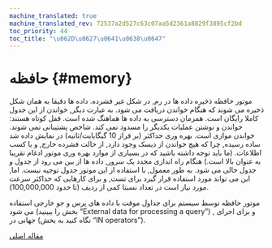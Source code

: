 ```yaml
---
machine_translated: true
machine_translated_rev: 72537a2d527c63c07aa5d2361a8829f3895cf2bd
toc_priority: 44
toc_title: "\u062D\u0627\u0641\u0638\u0647"
---
```


# حافظه {#memory}

موتور حافظه ذخیره داده ها در رم, در شکل غیر فشرده. داده ها دقیقا به همان شکل ذخیره می شوند که هنگام خواندن دریافت می شود. به عبارت دیگر, خواندن از این جدول کاملا رایگان است.
همزمان دسترسی به داده ها هماهنگ شده است. قفل کوتاه هستند: خواندن و نوشتن عملیات یکدیگر را مسدود نمی کند.
شاخص پشتیبانی نمی شوند. خواندن موازی است.
بهره وری حداکثر (بر فراز 10 گیگابایت/ثانیه) در نمایش داده شد ساده رسیده, چرا که هیچ خواندن از دیسک وجود دارد, از حالت فشرده خارج, و یا کسب اطلاعات. (ما باید توجه داشته باشید که در بسیاری از موارد بهره وری موتور ادغام تقریبا به عنوان بالا است.)
هنگام راه اندازی مجدد یک سرور, داده ها از بین می رود از جدول و جدول خالی می شود.
به طور معمول, با استفاده از این موتور جدول توجیه نیست. اما, این می تواند مورد استفاده قرار گیرد برای تست, و برای کارهایی که حداکثر سرعت مورد نیاز است در تعداد نسبتا کمی از ردیف (تا حدود 100,000,000).

موتور حافظه توسط سیستم برای جداول موقت با داده های پرس و جو خارجی استفاده می شود (بخش را ببینید “External data for processing a query”) , و برای اجرای جهانی در (نگاه کنید به بخش “IN operators”).

[مقاله اصلی](https://clickhouse.tech/docs/en/operations/table_engines/memory/) <!--hide-->
